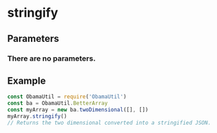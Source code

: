 # stringify
## Parameters
### There are no parameters.
## Example
```javascript
const ObamaUtil = require('ObamaUtil')
const ba = ObamaUtil.BetterArray
const myArray = new ba.twoDimensional([], [])
myArray.stringify()
// Returns the two dimensional converted into a stringified JSON.
```